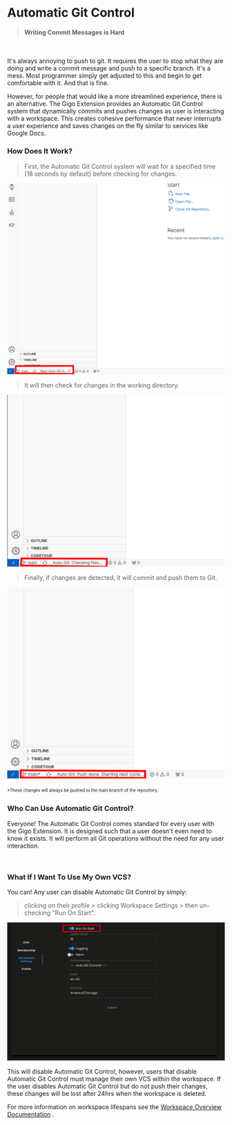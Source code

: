 # Automatic Git Control
>#### Writing Commit Messages is Hard

</br>

It's always annoying to push to git. It requires the user to stop what they are doing and write a commit message and push to a specific branch. It's a mess. Most programmer simply get adjusted to this and begin to get comfortable with it. And that is fine.


However, for people that would like a more streamlined experience, there is an alternative. The Gigo Extension provides an Automatic Git Control system that dynamically commits and pushes changes as user is interacting with a workspace. This creates cohesive performance that never interrupts a user experience and saves changes on the fly similar to services like Google Docs.


### **How Does It Work?**

>First, the Automatic Git Control system will wait for a specified time (18 seconds by default) before checking for changes.

![extension_automatic_git_1.svg](https://raw.githubusercontent.com/Gage-Technologies/gigo-documentation/master/extension/automatic_git/extension_automatic_git_1.svg)

>It will then check for changes in the working directory.

![extension_automatic_git_2.svg](https://raw.githubusercontent.com/Gage-Technologies/gigo-documentation/master/extension/automatic_git/extension_automatic_git_2.svg)

>Finally, if changes are detected, it will commit and push them to Git.

![extension_automatic_git_3.svg](https://raw.githubusercontent.com/Gage-Technologies/gigo-documentation/master/extension/automatic_git/extension_automatic_git_3.svg)

<sup><sub>*These changes will always be pushed to the main branch of the repository.



### **Who Can Use Automatic Git Control?**

Everyone! The Automatic Git Control comes standard for every user with the Gigo Extension. It is designed such that a user doesn't even need to know it exists. It will perform all Git operations without the need for any user interaction.




</br>

### **What If I Want To Use My Own VCS?**

You can! Any user can disable Automatic Git Control by simply:
> clicking on their profile > clicking Workspace Settings > then un-checking "Run On Start".

![extension_automatic_git_2.svg](https://raw.githubusercontent.com/Gage-Technologies/gigo-documentation/master/extension/automatic_git/extension_automatic_git_4.svg)

This will disable Automatic Git Control, however, users that disable Automatic Git Control must manage their own VCS within the workspace. If the user disables Automatic Git Control but do not push their changes, these changes will be lost after 24hrs when the workspace is deleted.

For more information on workspace lifespans see the [Workspace Overview Documentation](../workspace/workspace_overview_1.md) .



